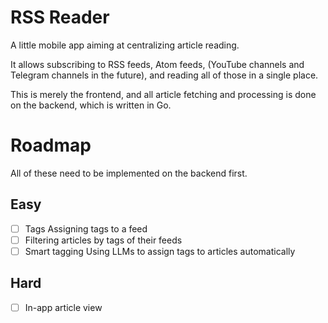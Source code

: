 # RSS Reader

A little mobile app aiming at centralizing article reading.

It allows subscribing to RSS feeds, Atom feeds, (YouTube channels and Telegram channels in the future),
and reading all of those in a single place.

This is merely the frontend, and all article fetching and processing is done on the backend,
which is written in Go.

# Roadmap

All of these need to be implemented on the backend first.

## Easy

- [ ] Tags
      Assigning tags to a feed
- [ ] Filtering articles by tags of their feeds
- [ ] Smart tagging
      Using LLMs to assign tags to articles automatically

## Hard

- [ ] In-app article view
